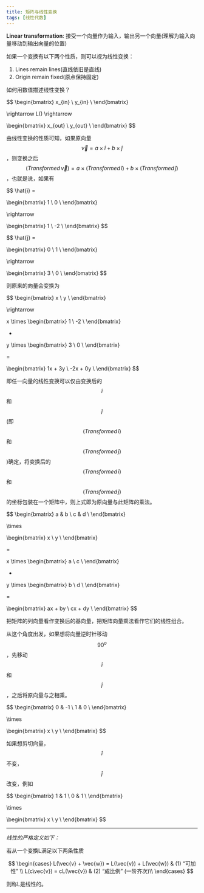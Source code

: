 ```yaml
---
title: 矩阵与线性变换
tags: [线性代数]
---
```


**Linear transformation**: 接受一个向量作为输入，输出另一个向量(理解为输入向量移动到输出向量的位置)

如果一个变换有以下两个性质，则可以视为线性变换：

1. Lines remain lines(直线依旧是直线)
2. Origin remain fixed(原点保持固定)

如何用数值描述线性变换？

$$
\begin{bmatrix}
x_{in} \\
y_{in} \\
\end{bmatrix}

\rightarrow L() \rightarrow

\begin{bmatrix}
x_{out} \\
y_{out} \\
\end{bmatrix}
$$

由线性变换的性质可知，如果原向量$$ \vec{v} = a \times \hat{i} + b \times \hat{j} $$，则变换之后$$ (Transformed \, \vec{v}) = a \times (Transformed \, \hat{i}) + b \times (Transformed \, \hat{j}) $$，也就是说，如果有

$$
\hat{i} =

\begin{bmatrix}
1 \\
0 \\
\end{bmatrix}

\rightarrow

\begin{bmatrix}
1 \\
-2 \\
\end{bmatrix}
$$

$$
\hat{j} =

\begin{bmatrix}
0 \\
1 \\
\end{bmatrix}

\rightarrow

\begin{bmatrix}
3 \\
0 \\
\end{bmatrix}
$$

则原来的向量会变换为

$$
\begin{bmatrix}
x \\
y \\
\end{bmatrix}

\rightarrow

x
\times
\begin{bmatrix}
1 \\
-2 \\
\end{bmatrix}

+

y
\times
\begin{bmatrix}
3 \\
0 \\
\end{bmatrix}

=

\begin{bmatrix}
1x + 3y \\
-2x + 0y \\
\end{bmatrix}
$$

即任一向量的线性变换可以仅由变换后的$$ \hat{i} $$和$$ \hat{j} $$(即$$ (Transformed \, \hat{i}) $$和$$ (Transformed \, \hat{j}) $$)确定，将变换后的$$ (Transformed \, \hat{i}) $$和$$ (Transformed \, \hat{j}) $$的坐标包装在一个矩阵中，则上式即为原向量与此矩阵的乘法。

$$
\begin{bmatrix}
a & b \\
c & d \\
\end{bmatrix}

\times

\begin{bmatrix}
x \\
y \\
\end{bmatrix}

=

x
\times
\begin{bmatrix}
a \\
c \\
\end{bmatrix}

+

y
\times
\begin{bmatrix}
b \\
d \\
\end{bmatrix}

=

\begin{bmatrix}
ax + by \\
cx + dy \\
\end{bmatrix}
$$

把矩阵的列向量看作变换后的基向量，把矩阵向量乘法看作它们的线性组合。

从这个角度出发，如果想将向量逆时针移动$$ 90^o $$，先移动$$ \hat{i} $$和$$ \hat{j} $$，之后将原向量与之相乘。

$$
\begin{bmatrix}
0 & -1 \\
1 & 0 \\
\end{bmatrix}

\times

\begin{bmatrix}
x \\
y \\
\end{bmatrix}
$$

如果想剪切向量，$$ \hat{i} $$不变，$$ \hat{j} $$改变，例如

$$
\begin{bmatrix}
1 & 1 \\
0 & 1 \\
\end{bmatrix}

\times

\begin{bmatrix}
x \\
y \\
\end{bmatrix}
$$

---

*线性的严格定义如下：*

若从一个变换L满足以下两条性质

$$
\begin{cases}
L(\vec{v} + \vec{w}) = L(\vec{v}) + L(\vec{w}) & (1) “可加性” \\
L(c\vec{v}) = cL(\vec{v}) & (2) “成比例” (一阶齐次)\\
\end{cases}
$$

则称L是线性的。
